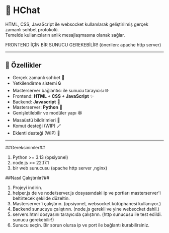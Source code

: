 # 💬 HChat

HTML, CSS, JavaScript ile websocket kullanılarak geliştirilmiş gerçek zamanlı sohbet protokolü.  
Temelde kullanıcıların anlık mesajlaşmasına olanak sağlar.

FRONTEND İÇİN BİR SUNUCU GEREKEBİLİR! (önerilen: apache http server)

---

## 🚀 Özellikler
- Gerçek zamanlı sohbet 💬
- Yetkilendirme sistemi 🔒
- Masterserver bağlantısı ile sunucu tarayıcısı 🌐
- Frontend: **HTML + CSS + JavaScript** ✨
- Backend: **Javascript** 🦾
- Masterserver: **Python** 🐍
- Genişletilebilir ve modüler yapı 🕸️
- Masaüstü bildirimleri 🔔
- Komut desteği (WIP) 🪄
- Eklenti desteği (WIP) 🧩
---

##Gereksinimler##
1. Python >= 3.13 (opsiyonel)
2. node.js >= 22.17.1
3. bir web sunucusu (apache http server ,nginx)

##Nasıl Çalıştırılır?##
1. Projeyi indirin.
2. helper.js de ve node/server.js dosyasındaki ip ve portları masterserver'i beltirtecek şekilde düzeltin.
3. Masterserver'i çalıştırın. (opsiyonel, websocket kütüphanesi kullanıyor.)
4. Backend sunucuyu çalıştırın. (node.js gerekli ve yine websocket dahil.)
5. servers.html dosyasını tarayıcıda çalıştırın. (http sunucusu ile test edildi. sunucu gerekebilir!)
6. Sunucu seçin. Bir sorun olursa ip ve port ile bağlantı kurabilirsiniz.
